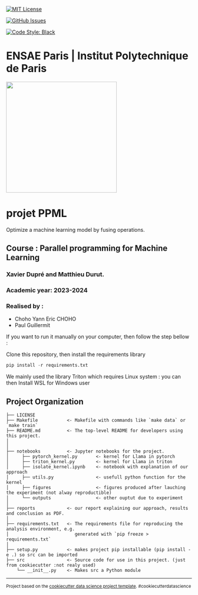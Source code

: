 [![MIT License](https://img.shields.io/badge/license-MIT-blue.svg)](http://opensource.org/licenses/MIT)

[![GitHub Issues](http://img.shields.io/github/issues/sdpython/teachcompute.svg)]([https://github.com/yann-Choho/projet_PPML](https://github.com/yann-Choho/projet_PPML/issues)/)

[![Code Style: Black](https://img.shields.io/badge/code%20style-black-000000.svg)](https://github.com/psf/black)

# ENSAE Paris | Institut Polytechnique de Paris

<img src="https://upload.wikimedia.org/wikipedia/commons/thumb/e/ec/LOGO-ENSAE.png/900px-LOGO-ENSAE.png" width="300">

projet PPML
==============================

Optimize a machine learning model by fusing operations.


## Course : Parallel programming for Machine Learning
### Xavier Dupré and Matthieu Durut.
### Academic year: 2023-2024

### Realised by :

* Choho Yann Eric CHOHO
* Paul Guillermit 

If you want to run it manually on your computer, then follow the step bellow :

Clone this repository, then install the requirements library
```python
pip install -r requirements.txt
```

We mainly used the library Triton which requires Linux system : you can then Install WSL for Windows user 

Project Organization
------------

    ├── LICENSE
    ├── Makefile           <- Makefile with commands like `make data` or `make train`
    ├── README.md          <- The top-level README for developers using this project.
    │
    │
    ├── notebooks          <- Jupyter notebooks for the project. 
    │     ├── pytorch_kernel.py       <- kernel for Llama in pytorch 
    │     ├── triton_kernel.py        <- kernel for Llama in triton 
    │     ├── isolate_kernel.ipynb    <- notebook with explanation of our approach
    │     ├── utils.py                <- usefull python function for the kernel
    │     ├── figures                 <- figures produced after lauching the experiment (not alway reproductible)
    │     └── outputs                 <- other ouptut due to experiment 
    │
    ├── reports            <- our report explaining our approach, results and conclusion as PDF.
    │
    ├── requirements.txt   <- The requirements file for reproducing the analysis environment, e.g.
    │                         generated with `pip freeze > requirements.txt`
    │
    ├── setup.py           <- makes project pip installable (pip install -e .) so src can be imported
    ├── src                <- Source code for use in this project. (just from cookiecutter :not realy used)
        └── __init__.py    <- Makes src a Python module


--------

<p><small>Project based on the <a target="_blank" href="https://drivendata.github.io/cookiecutter-data-science/">cookiecutter data science project template</a>. #cookiecutterdatascience</small></p>
